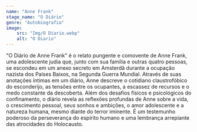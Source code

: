 ```yaml
---
name: "Anne Frank"
stage_name: "O Diário"
genre: "Autobiografia"
image: 
    src: "Img/O Diario.webp"
    alt: "O Diario"
---
```


"O Diário de Anne Frank" é o relato pungente e comovente de Anne Frank, uma adolescente judia que, junto com sua família e outras quatro pessoas, se escondeu em um anexo secreto em Amsterdã durante a ocupação nazista dos Países Baixos, na Segunda Guerra Mundial.
Através de suas anotações íntimas em um diário, Anne descreve o cotidiano claustrofóbico do esconderijo, as tensões entre os ocupantes, a escassez de recursos e o medo constante da descoberta. Além dos desafios físicos e psicológicos do confinamento, o diário revela as reflexões profundas de Anne sobre a vida, o crescimento pessoal, seus sonhos e ambições, o amor adolescente e a natureza humana, mesmo diante do terror iminente. É um testemunho poderoso da perseverança do espírito humano e uma lembrança arrepiante das atrocidades do Holocausto.
